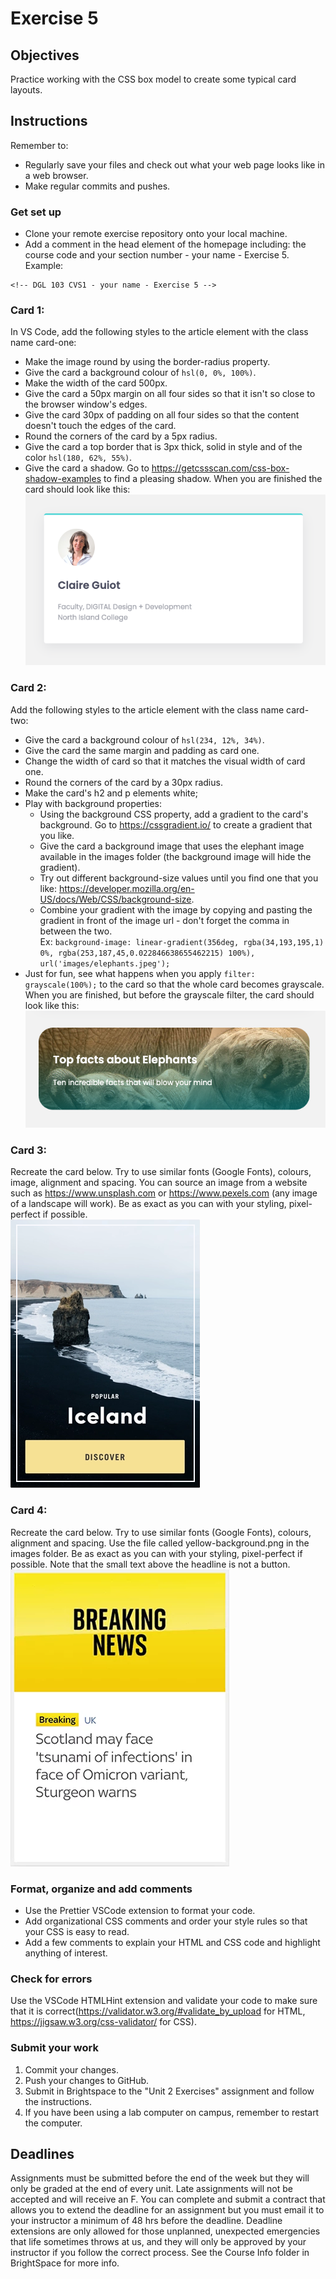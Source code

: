# Exercise 5

## Objectives
Practice working with the CSS box model to create some typical card layouts.

## Instructions
Remember to:
* Regularly save your files and check out what your web page looks like in a web browser.
* Make regular commits and pushes.
### Get set up
* Clone your remote exercise repository onto your local machine.
* Add a comment in the head element of the homepage including: the course code and your section number - your name - Exercise 5. Example:
```
<!-- DGL 103 CVS1 - your name - Exercise 5 -->
```
### Card 1:
In VS Code, add the following styles to the article element with the class name card-one:
   * Make the image round by using the border-radius property.
   * Give the card a background colour of `hsl(0, 0%, 100%)`.
   * Make the width of the card 500px.
   * Give the card a 50px margin on all four sides so that it isn't so close to the browser window's edges.
   * Give the card 30px of padding on all four sides so that the content doesn't touch the edges of the card.
   * Round the corners of the card by a 5px radius.
   * Give the card a top border that is 3px thick, solid in style and of the color `hsl(180, 62%, 55%)`.
   * Give the card a shadow. Go to https://getcssscan.com/css-box-shadow-examples to find a pleasing shadow.
 When you are finished the card should look like this: <br />
 ![Image of card one](images/card-one.png)

### Card 2:
Add the following styles to the article element with the class name card-two:
   * Give the card a background colour of `hsl(234, 12%, 34%)`.
   * Give the card the same margin and padding as card one.
   * Change the width of card so that it matches the visual width of card one.
   * Round the corners of the card by a 30px radius.
   * Make the card's h2 and p elements white;
   * Play with background properties:
      * Using the background CSS property, add a gradient to the card's background. Go to https://cssgradient.io/ to create a gradient that you like.
      * Give the card a background image that uses the elephant image available in the images folder (the background image will hide the gradient).
      * Try out different background-size values until you find one that you like: https://developer.mozilla.org/en-US/docs/Web/CSS/background-size.
      * Combine your gradient with the image by copying and pasting the gradient in front of the image url - don't forget the comma in between the two. <br/>
      Ex: `background-image: linear-gradient(356deg, rgba(34,193,195,1) 0%, rgba(253,187,45,0.022846638655462215) 100%), url('images/elephants.jpeg');`
   * Just for fun, see what happens when you apply `filter: grayscale(100%);` to the card so that the whole card becomes grayscale.
 When you are finished, but before the grayscale filter, the card should look like this: <br />
 ![Image of card two](images/card-two.png)

### Card 3:
Recreate the card below. Try to use similar fonts (Google Fonts), colours, image, alignment and spacing. You can source an image from a website such as https://www.unsplash.com or https://www.pexels.com (any image of a landscape will work). Be as exact as you can with your styling, pixel-perfect if possible.<br />
![Image of card three](images/card-three.png)

### Card 4:
Recreate the card below. Try to use similar fonts (Google Fonts), colours, alignment and spacing. Use the file called yellow-background.png in the images folder. Be as exact as you can with your styling, pixel-perfect if possible. Note that the small text above the headline is not a button.<br />
![Image of card four](images/card-four.png)

### Format, organize and add comments 
* Use the Prettier VSCode extension to format your code.
* Add organizational CSS comments and order your style rules so that your CSS is easy to read.
* Add a few comments to explain your HTML and CSS code and highlight anything of interest.

### Check for errors
Use the VSCode HTMLHint extension and validate your code to make sure that it is correct(https://validator.w3.org/#validate_by_upload for HTML, https://jigsaw.w3.org/css-validator/ for CSS).

### Submit your work
1. Commit your changes.
2. Push your changes to GitHub. 
3. Submit in Brightspace to the "Unit 2 Exercises" assignment and follow the instructions. 
4. If you have been using a lab computer on campus, remember to restart the computer.

## Deadlines
Assignments must be submitted before the end of the week but they will only be graded at the end of every unit. Late assignments will not be accepted and will receive an F. You can complete and submit a contract that allows you to extend the deadline for an assignment but you must email it to your instructor a minimum of 48 hrs before the deadline. Deadline extensions are only allowed for those unplanned, unexpected emergencies that life sometimes throws at us, and they will only be approved by your instructor if you follow the correct process. See the Course Info folder in BrightSpace for more info.